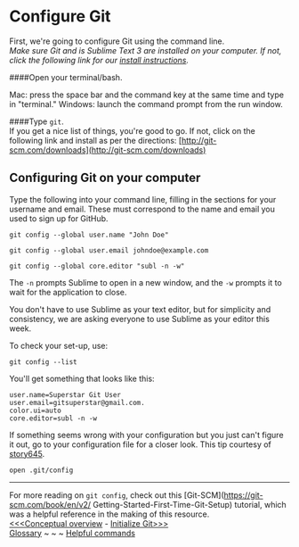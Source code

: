 # Configure Git

First, we're going to configure Git using the command line.  
_Make sure *Git* and is *Sublime Text 3* are installed on your computer. If not, click the following link for our [install instructions](https://github.com/GCDigitalFellows/installdri.github.io/blob/master/core.md)._  

####Open your terminal/bash.

Mac: press the space bar and the command key at the same time and type in "terminal."
Windows: launch the command prompt from the run window. 

####Type `git`.  
If you get a nice list of things, you're good to go. If not, click on the following link and install as per the directions: [http://git-scm.com/downloads](http://git-scm.com/downloads)

## Configuring Git on your computer

Type the following into your command line, filling in the sections for your username and email. These must correspond to the name and email you used to sign up for GitHub.

`git config --global user.name "John Doe"`

`git config --global user.email johndoe@example.com`

`git config --global core.editor "subl -n -w"`

The `-n` prompts Sublime to open in a new window, and the `-w` prompts it to wait for the application to close.

You don't have to use Sublime as your text editor, but for simplicity and consistency, we are asking everyone to use Sublime as your editor this week. 

To check your set-up, use:

`git config --list`

You'll get something that looks like this:

`user.name=Superstar Git User`  
`user.email=gitsuperstar@gmail.com.`  
`color.ui=auto`  
`core.editor=subl -n -w`

If something seems wrong with your configuration but you just can't figure it out, go to your configuration file for a closer look. This tip courtesy of [story645](https://github.com/story645).

`open .git/config`  

___  
For more reading on `git config`, check out this [Git-SCM](https://git-scm.com/book/en/v2/
Getting-Started-First-Time-Git-Setup) tutorial, which was a helpful reference in the making of this resource.  
[<<<Conceptual overview](concept.md) - [Initialize Git>>>](gitinit.md)  
[Glossary](glossary.md) ~ ~ ~ [Helpful commands](helpfulcommands.md)
